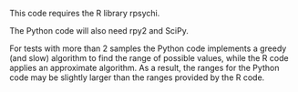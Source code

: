 This code requires the R library rpsychi.

The Python code will also need rpy2 and SciPy.

For tests with more than 2 samples the Python code implements a greedy (and slow) algorithm to find the range of possible values, while the R code applies an approximate algorithm.  As a result, the ranges for the Python code may be slightly larger than the ranges provided by the R code.
